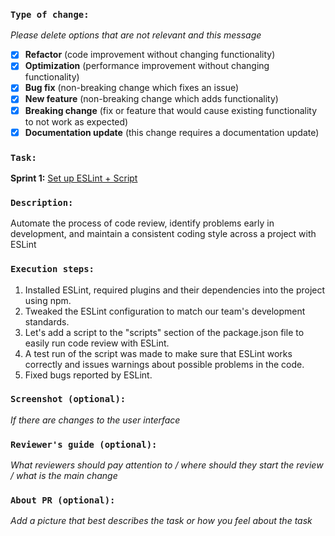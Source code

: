 ### `Type of change:`

_Please delete options that are not relevant and this message_

- [x] **Refactor** (code improvement without changing functionality)
- [x] **Optimization** (performance improvement without changing functionality)
- [x] **Bug fix** (non-breaking change which fixes an issue)
- [x] **New feature** (non-breaking change which adds functionality)
- [x] **Breaking change** (fix or feature that would cause existing functionality to not work as expected)
- [x] **Documentation update** (this change requires a documentation update)

### `Task:`

**Sprint 1:** [Set up ESLint + Script](https://mekanes1997.atlassian.net/browse/KAN-9)

### `Description:`

Automate the process of code review, identify problems early in development, and maintain a consistent coding style across a project with ESLint

### `Execution steps:`

1. Installed ESLint, required plugins and their dependencies into the project using npm.
2. Tweaked the ESLint configuration to match our team's development standards.
3. Let's add a script to the "scripts" section of the package.json file to easily run code review with ESLint.
4. A test run of the script was made to make sure that ESLint works correctly and issues warnings about possible problems in the code.
5. Fixed bugs reported by ESLint.

### `Screenshot (optional):`

_If there are changes to the user interface_

### `Reviewer's guide (optional):`

_What reviewers should pay attention to / where should they start the review / what is the main change_

### `About PR (optional):`

_Add a picture that best describes the task or how you feel about the task_
